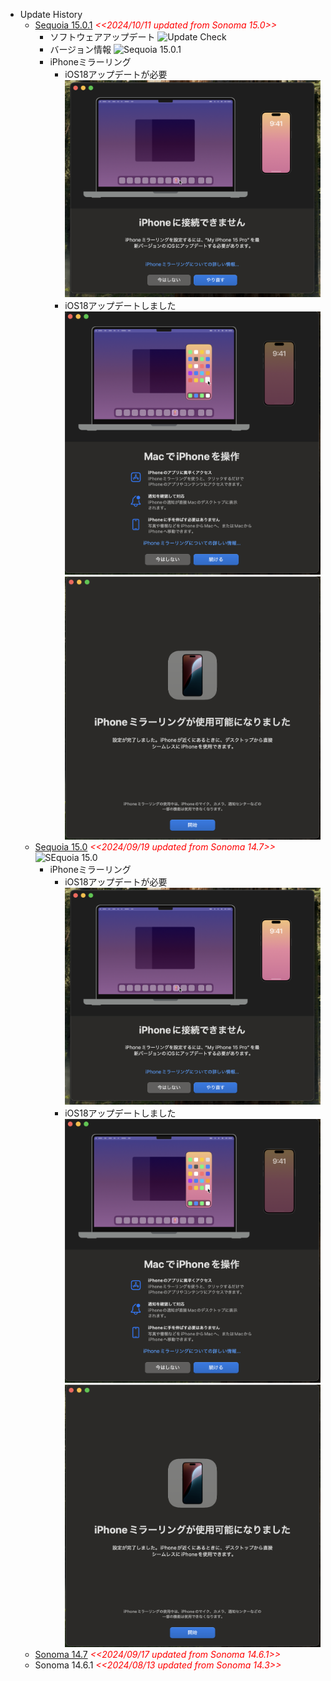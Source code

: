 - Update History
  - [Sequoia 15.0.1](https://www.apple.com/jp/macos/macos-sequoia/)
    <span style="color: red;">*<<2024/10/11 updated from Sonoma 15.0>>*</span>
    - ソフトウェアアップデート
      ![Update Check](../images/Mac/20241011_MacOS_Sequoia15.0.1_Update.png)
    - バージョン情報
      ![Sequoia 15.0.1](../images/Mac/20241011_MacOS_Sequoia15.0.1.png)
    - iPhoneミラーリング
      - iOS18アップデートが必要
        ![Mirroring Failed](../images/Mac/20240919_MacOS_Sequoia_iPhone_Mirroring_Error.png)
      - iOS18アップデートしました
        ![Mirroring Setup](../images/Mac/20240922_MacOS_Sequoia_iPhone_Mirroring_Setup.png)
        ![Mirroring Completed](../images/Mac/20240922_MacOS_Sequoia_iPhone_Mirroring.png)
  - [Sequoia 15.0](https://www.apple.com/jp/macos/macos-sequoia/)
    <span style="color: red;">*<<2024/09/19 updated from Sonoma 14.7>>*</span>
    ![SEquoia 15.0](../images/Mac/20240919_MacOS_Sequoia.png)
    - iPhoneミラーリング
      - iOS18アップデートが必要
        ![Mirroring Failed](../images/Mac/20240919_MacOS_Sequoia_iPhone_Mirroring_Error.png)
      - iOS18アップデートしました
        ![Mirroring Setup](../images/Mac/20240922_MacOS_Sequoia_iPhone_Mirroring_Setup.png)
        ![Mirroring Completed](../images/Mac/20240922_MacOS_Sequoia_iPhone_Mirroring.png)
  - [Sonoma 14.7](https://apps.apple.com/jp/app/macos-sonoma/id6450717509?mt=12)
    <span style="color: red;">*<<2024/09/17 updated from Sonoma 14.6.1>>*</span>
  - Sonoma 14.6.1 <span style="color: red;">*<<2024/08/13 updated from Sonoma 14.3>>*</span>
